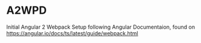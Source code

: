 # A2WPD

Initial Angular 2 Webpack Setup following Angular Documentaion, found on
https://angular.io/docs/ts/latest/guide/webpack.html
